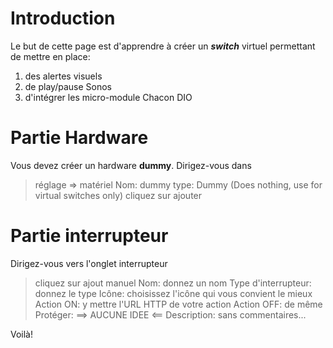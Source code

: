 Introduction
====

Le but de cette page est d'apprendre à créer un **_switch_** virtuel permettant de mettre en place:
1. des alertes visuels
2. de play/pause Sonos
3. d'intégrer les micro-module Chacon DIO

# Partie Hardware
Vous devez créer un hardware **dummy**. Dirigez-vous dans
> réglage => matériel
> Nom: dummy
> type: Dummy (Does nothing, use for virtual switches only)
> cliquez sur ajouter

# Partie interrupteur
Dirigez-vous vers l'onglet interrupteur
> cliquez sur ajout manuel
> Nom: donnez un nom
> Type d'interrupteur: donnez le type
> Icône: choisissez l'icône qui vous convient le mieux
> Action ON: y mettre l'URL HTTP de votre action
> Action OFF: de même
> Protéger: ==> AUCUNE IDEE <==
> Description: sans commentaires...

Voilà! 
